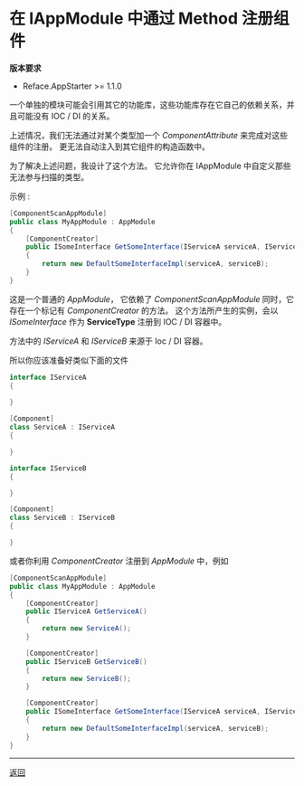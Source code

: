 # 在 IAppModule 中通过 Method 注册组件

**版本要求**

* Reface.AppStarter &gt;= 1.1.0


一个单独的模块可能会引用其它的功能库，这些功能库存在它自己的依赖关系，并且可能没有 IOC / DI 的关系。

上述情况，我们无法通过对某个类型加一个 *ComponentAttribute* 来完成对这些组件的注册。
更无法自动注入到其它组件的构造函数中。

为了解决上述问题，我设计了这个方法。
它允许你在 IAppModule 中自定义那些无法参与扫描的类型。

示例 : 

```csharp
[ComponentScanAppModule]
public class MyAppModule : AppModule
{
    [ComponentCreator]
    public ISomeInterface GetSomeInterface(IServiceA serviceA, IServiceB serviceB)
    {
        return new DefaultSomeInterfaceImpl(serviceA, serviceB);
    }
}
```

这是一个普通的 *AppModule*，
它依赖了 *ComponentScanAppModule*
同时，它存在一个标记有 *ComponentCreator* 的方法。
这个方法所产生的实例，会以 *ISomeInterface* 作为 **ServiceType** 注册到 IOC / DI 容器中。

方法中的 *IServiceA* 和 *IServiceB* 来源于 Ioc / DI 容器。

所以你应该准备好类似下面的文件
```csharp
interface IServiceA
{
    
}

[Component]
class ServiceA : IServiceA
{

}

interface IServiceB
{

}

[Component]
class ServiceB : IServiceB
{

}
```

或者你利用 *ComponentCreator* 注册到 *AppModule* 中，例如
```csharp
[ComponentScanAppModule]
public class MyAppModule : AppModule
{
    [ComponentCreator]
    public IServiceA GetServiceA()
    {
        return new ServiceA();
    }

    [ComponentCreator]
    public IServiceB GetServiceB()
    {
        return new ServiceB();
    }

    [ComponentCreator]
    public ISomeInterface GetSomeInterface(IServiceA serviceA, IServiceB serviceB)
    {
        return new DefaultSomeInterfaceImpl(serviceA, serviceB);
    }
}
```

---

[返回](../readme.md#s3-3-3)